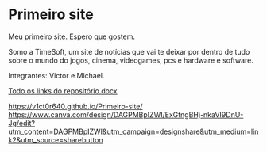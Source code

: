 # Primeiro site
 Meu primeiro site.
 Espero que gostem.

 Somo a TimeSoft, um site de notícias que vai te deixar por dentro de tudo sobre o mundo do jogos, cinema, videogames, pcs e hardware e software.

 Integrantes: Victor e Michael.

 [Todo os links do repositório.docx](https://github.com/user-attachments/files/17169196/Todo.os.links.do.repositorio.docx)

 https://v1ct0r640.github.io/Primeiro-site/
https://www.canva.com/design/DAGPMBpIZWI/ExGtngBHj-nkaVI9DnU-Jg/edit?utm_content=DAGPMBpIZWI&utm_campaign=designshare&utm_medium=link2&utm_source=sharebutton
